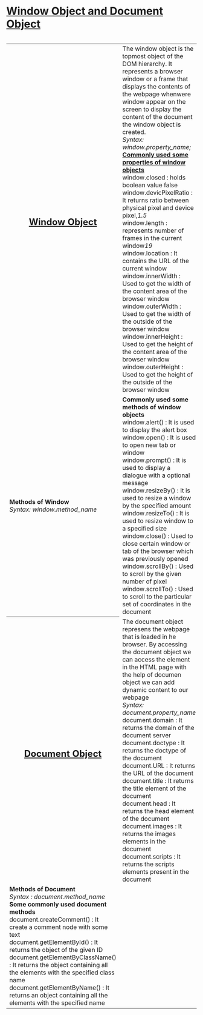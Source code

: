 <h1><a href = "https://www.geeksforgeeks.org/differences-between-document-and-window-objects/">Window Object and Document Object</a>
</h1>
<img align = "center" src = "https://i.stack.imgur.com/TelSR.jpg" alt = "" />
<p>
<table>
<tr><th><h2 align = "center"><b><u>Window Object</u></b></h2></th>
<td>The window object is the topmost object of the DOM hierarchy. It represents a browser window or a frame that displays the contents of the webpage whenwere window appear on the screen to display the content of the document the window object is created. <br> <i>Syntax: window.property_name;</i><br><u><b>Commonly used some properties of window objects</b></u><br>window.closed : holds boolean value false<br>window.devicPixelRatio : It returns ratio between physical pixel and device pixel,<i>1.5</i><br>window.length : represents number of frames in the current window<i>19</i><br>window.location : It contains the URL of the current window<br>window.innerWidth : Used to get the width of the content area of the browser window<br>window.outerWidth : Used to get the width of the outside of the browser window<br>window.innerHeight : Used to get the height of the content area of the browser window<br>window.outerHeight : Used to get the height of the outside of the browser window<br></td></tr>
<tr><td><b>Methods of Window</b><br><i>Syntax: window.method_name</i></td><td><b>Commonly used some methods of window objects</b><br>window.alert() : It is used to display the alert box<br>window.open() : It is used to open new tab or window<br>window.prompt() : It is used to display a dialogue with a optional message<br>window.resizeBy() : It is used to resize a window by the specified amount<br>window.resizeTo() : It is used to resize window to a specified size<br>window.close() : Used to close certain window or tab of the browser which was previously opened<br>window.scrollBy() : Used to scroll by the given number of pixel<br>window.scrollTo() : Used to scroll to the particular set of coordinates in the document</td></tr>
<tr><th><h2 align = "center"><b><u>Document Object</u></b></h2></th><td>The document object represens the webpage that is loaded in he browser. By accessing the document object we can access the element in the HTML page with the help of documen object we can add dynamic content to our webpage<br><i>Syntax: document.property_name</i><br>document.domain : It returns the domain of the document server<br>document.doctype : It returns the doctype of the document<br>document.URL : It returns the URL of the document<br>document.title : It returns the title element of the document<br>document.head : It returns the head element of the document<br>document.images : It returns the images elements in the document<br>document.scripts : It returns the scripts elements present in the document<br></td></tr>
<tr><td><b>Methods of Document</b><br><i>Syntax : document.method_name</i><br><b>Some commonly used document methods</b><br>document.createComment() : It create a comment node with some text<br>document.getElementById() : It returns the object of the given ID<br>document.getElementByClassName() : It returns the object containing all the elements with the specified class name<br>document.getElementByName() : It returns an object containing all the elements with the specified name<br></td></tr> 
</table>
</p>

